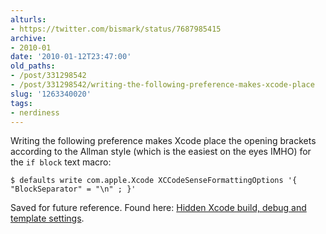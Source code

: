```yaml
---
alturls:
- https://twitter.com/bismark/status/7687985415
archive:
- 2010-01
date: '2010-01-12T23:47:00'
old_paths:
- /post/331298542
- /post/331298542/writing-the-following-preference-makes-xcode-place
slug: '1263340020'
tags:
- nerdiness
---
```


Writing the following preference makes Xcode place the opening brackets
according to the Allman style (which is the easiest on the eyes IMHO) for
the `if block` text macro: 

    $ defaults write com.apple.Xcode XCCodeSenseFormattingOptions '{ "BlockSeparator" = "\n" ; }'

Saved for future reference.  Found here: [Hidden Xcode build, debug and
template settings][1].

[1]: http://cocoawithlove.com/2008/06/hidden-xcode-build-debug-and-template.html#textmacros
